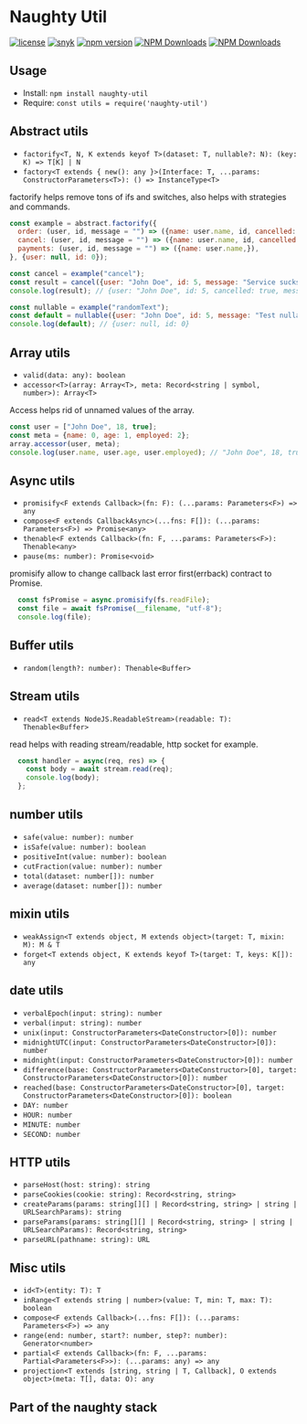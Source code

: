 # Naughty Util
[![license](https://img.shields.io/badge/license-MIT-blue.svg)](https://github.com/NaughtySora/naughty-util/blob/master/LICENSE)
[![snyk](https://snyk.io/test/github/NaughtySora/naughty-util/badge.svg)](https://snyk.io/test/github/NaughtySora/naughty-util)
[![npm version](https://badge.fury.io/js/naughty-util.svg)](https://badge.fury.io/js/naughty-util)
[![NPM Downloads](https://img.shields.io/npm/dm/naughty-util)](https://www.npmjs.com/package/naughty-util)
[![NPM Downloads](https://img.shields.io/npm/dt/naughty-util)](https://www.npmjs.com/package/naughty-util)

## Usage
- Install: `npm install naughty-util`
- Require: `const utils = require('naughty-util')`

## Abstract utils

- `factorify<T, N, K extends keyof T>(dataset: T, nullable?: N): (key: K) => T[K] | N`
- `factory<T extends { new(): any }>(Interface: T, ...params: ConstructorParameters<T>): () => InstanceType<T>`

factorify helps remove tons of ifs and switches, also helps with strategies and commands.

```js
const example = abstract.factorify({
  order: (user, id, message = "") => ({name: user.name, id, cancelled: false, message}),
  cancel: (user, id, message = "") => ({name: user.name, id, cancelled: true, message}),
  payments: (user, id, message = "") => ({name: user.name,}),
}, {user: null, id: 0});

const cancel = example("cancel");
const result = cancel({user: "John Doe", id: 5, message: "Service sucks"});
console.log(result); // {user: "John Doe", id: 5, cancelled: true, message: "Service sucks"}

const nullable = example("randomText");
const default = nullable({user: "John Doe", id: 5, message: "Test nullable"});
console.log(default); // {user: null, id: 0}
```

## Array utils

- `valid(data: any): boolean`
- `accessor<T>(array: Array<T>, meta: Record<string | symbol, number>): Array<T>`

Access helps rid of unnamed values of the array.

```js
const user = ["John Doe", 18, true];
const meta = {name: 0, age: 1, employed: 2};
array.accessor(user, meta);
console.log(user.name, user.age, user.employed); // "John Doe", 18, true
```

## Async utils

- `promisify<F extends Callback>(fn: F): (...params: Parameters<F>) => any`
- `compose<F extends CallbackAsync>(...fns: F[]): (...params: Parameters<F>) => Promise<any>`
- `thenable<F extends Callback>(fn: F, ...params: Parameters<F>): Thenable<any>`
- `pause(ms: number): Promise<void>`

promisify allow to change callback last error first(errback) contract to Promise.

```js
  const fsPromise = async.promisify(fs.readFile);
  const file = await fsPromise(__filename, "utf-8");
  console.log(file);
```

## Buffer utils

- `random(length?: number): Thenable<Buffer>`

## Stream utils

- `read<T extends NodeJS.ReadableStream>(readable: T): Thenable<Buffer>`

read helps with reading stream/readable, http socket for example.

```js
  const handler = async(req, res) => {
    const body = await stream.read(req);
    console.log(body);
  };
```

## number utils

- `safe(value: number): number`
- `isSafe(value: number): boolean`
- `positiveInt(value: number): boolean`
- `cutFraction(value: number): number`
- `total(dataset: number[]): number`
- `average(dataset: number[]): number`

## mixin utils

- `weakAssign<T extends object, M extends object>(target: T, mixin: M): M & T`
- `forget<T extends object, K extends keyof T>(target: T, keys: K[]): any`

## date utils

- `verbalEpoch(input: string): number`
- `verbal(input: string): number`
- `unix(input: ConstructorParameters<DateConstructor>[0]): number`
- `midnightUTC(input: ConstructorParameters<DateConstructor>[0]): number`
- `midnight(input: ConstructorParameters<DateConstructor>[0]): number`
- `difference(base: ConstructorParameters<DateConstructor>[0], target: ConstructorParameters<DateConstructor>[0]): number`
- `reached(base: ConstructorParameters<DateConstructor>[0], target: ConstructorParameters<DateConstructor>[0]): boolean`
- `DAY: number`
- `HOUR: number`
- `MINUTE: number`
- `SECOND: number`

## HTTP utils

- `parseHost(host: string): string`
- `parseCookies(cookie: string): Record<string, string>`
- `createParams(params: string[][] | Record<string, string> | string | URLSearchParams): string`
- `parseParams(params: string[][] | Record<string, string> | string | URLSearchParams): Record<string, string>`
- `parseURL(pathname: string): URL`

## Misc utils

- `id<T>(entity: T): T`
- `inRange<T extends string | number>(value: T, min: T, max: T): boolean`
- `compose<F extends Callback>(...fns: F[]): (...params: Parameters<F>) => any`
- `range(end: number, start?: number, step?: number): Generator<number>`
- `partial<F extends Callback>(fn: F, ...params: Partial<Parameters<F>>): (...params: any) => any`
- `projection<T extends [string, string | T, Callback], O extends object>(meta: T[], data: O): any`

## Part of the naughty stack
